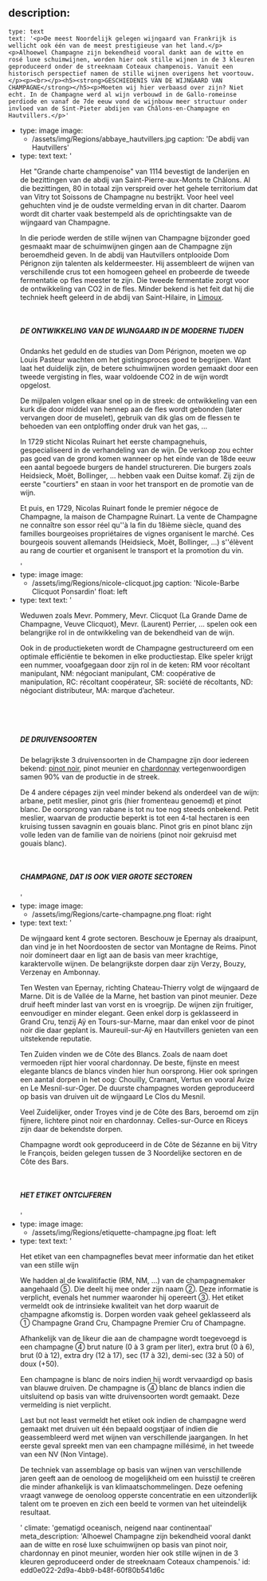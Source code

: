 description:
  -
    type: text
    text: '<p>De meest Noordelijk gelegen wijngaard van Frankrijk is wellicht ook één van de meest prestigieuse van het land.</p><p>Alhoewel Champagne zijn bekendheid vooral dankt aan de witte en rosé luxe schuimwijnen, worden hier ook stille wijnen in de 3 kleuren geproduceerd onder de streeknaam Coteaux champenois. Vanuit een historisch perspectief namen de stille wijnen overigens het voortouw.</p><p><br></p><h5><strong>GESCHIEDENIS VAN DE WIJNGAARD VAN CHAMPAGNE</strong></h5><p>Moeten wij hier verbaasd over zijn? Niet echt. In de Champagne werd al wijn verbouwd in de Gallo-romeinse perdiode en vanaf de 7de eeuw vond de wijnbouw meer structuur onder invloed van de Sint-Pieter abdijen van Châlons-en-Champagne en Hautvillers.</p>'
  -
    type: image
    image:
      - /assets/img/Regions/abbaye_hautvillers.jpg
    caption: 'De abdij van Hautvillers'
  -
    type: text
    text: '<p>Het "Grande charte champenoise" van 1114 bevestigt de landerijen en de bezittingen van de abdij van Saint-Pierre-aux-Monts te Châlons. Al die bezittingen, 80 in totaal zijn verspreid over het gehele territorium dat van Vitry tot Soissons de Champagne nu bestrijkt. Voor heel veel gehuchten vind je de oudste vermelding ervan in dit charter. Daarom wordt dit charter vaak bestempeld als de oprichtingsakte van de wijngaard van Champagne.</p><p>In die periode werden de stille wijnen van Champagne bijzonder goed gesmaakt maar de schuimwijnen gingen aan de Champagne zijn beroemdheid geven. In de abdij van Hautvillers ontplooide Dom Pérignon zijn talenten als keldermeester. Hij assembleert de wijnen van verschillende crus tot een homogeen geheel en probeerde de tweede fermentatie op fles meester te zijn. Die tweede fermentatie zorgt voor de ontwikkeling van CO2 in de fles. Minder bekend is het feit dat hij die techniek heeft geleerd in de abdij van Saint-Hilaire, in <a href="/nl/region/limoux">Limoux</a>.</p><p><br></p><h5><strong>DE ONTWIKKELING VAN DE WIJNGAARD IN DE MODERNE TIJDEN</strong></h5><p>Ondanks het geduld en de studies van Dom Pérignon, moeten we op Louis Pasteur wachten om het gistingsproces goed te begrijpen. Want laat het duidelijk zijn, de betere schuimwijnen worden gemaakt door een tweede vergisting in fles, waar voldoende CO2 in de wijn wordt opgelost.</p><p>De mijlpalen volgen elkaar snel op in de streek: de ontwikkeling van een kurk die door middel van hennep aan de fles wordt gebonden (later vervangen door de muselet), gebruik van dik glas om de flessen te behoeden van een ontploffing onder druk van het gas, ...</p><p>In 1729 sticht Nicolas Ruinart het eerste champagnehuis, gespecialiseerd in de verhandeling van de wijn. De verkoop zou echter pas goed van de grond komen wanneer op het einde van de 18de eeuw een aantal begoede burgers de handel structureren. Die burgers zoals Heidsieck, Moët, Bollinger, ... hebben vaak een Duitse komaf. Zij zijn de eerste "courtiers" en staan in voor het transport en de promotie van de wijn.&nbsp;</p><p>Et puis, en 1729, Nicolas Ruinart fonde le premier négoce de Champagne, la maison de Champagne Ruinart. La vente de Champagne ne connaître son essor réel qu''à la fin du 18ième siècle, quand des familles bourgeoises propriétaires de vignes organisent le marché. Ces bourgeois souvent allemands (Heidsieck, Moët, Bollinger, ...) s''élèvent au rang de courtier et organisent le transport et la promotion du vin.</p>'
  -
    type: image
    image:
      - /assets/img/Regions/nicole-clicquot.jpg
    caption: 'Nicole-Barbe Clicquot Ponsardin'
    float: left
  -
    type: text
    text: '<p>Weduwen zoals Mevr. Pommery, Mevr. Clicquot (La Grande Dame de Champagne, Veuve Clicquot), Mevr. (Laurent) Perrier, ... spelen ook een belangrijke rol in de ontwikkeling van de bekendheid van de wijn.</p><p>Ook in de productieketen wordt de Champagne gestructureerd om een optimale efficiëntie te bekomen in elke productiestap. Elke speler krijgt een nummer, vooafgegaan door zijn rol in de keten: RM voor récoltant manipulant, NM: négociant manipulant, CM: coopérative de manipulation, RC: récoltant coopérateur, SR: société de récoltants, ND: négociant distributeur, MA: marque d’acheteur.</p><p><br></p><p><br></p><h5>DE DRUIVENSOORTEN</h5><p>De belagrijkste 3 druivensoorten in de Champagne zijn door iedereen bekend:&nbsp;<a href="/nl/grape/pinot-noir">pinot noir</a>, pinot meunier en&nbsp;<a href="/nl/grape/chardonnay">chardonnay</a>&nbsp;vertegenwoordigen samen 90% van de productie in de streek.</p><p>De 4 andere cépages zijn veel minder bekend als onderdeel van de wijn: arbane, petit meslier, pinot gris (hier fromenteau genoemd) et pinot blanc. De oorsprong van rabane is tot nu toe nog steeds onbekend. Petit meslier, waarvan de productie beperkt is tot een 4-tal hectaren is een kruising tussen savagnin en gouais blanc. Pinot gris en pinot blanc zijn volle leden van de familie van de noiriens (pinot noir gekruisd met gouais blanc).</p><p><br></p><h5>CHAMPAGNE, DAT IS OOK VIER GROTE SECTOREN</h5>'
  -
    type: image
    image:
      - /assets/img/Regions/carte-champagne.png
    float: right
  -
    type: text
    text: '<p>De wijngaard kent 4 grote sectoren. Beschouw je Epernay als draaipunt, dan vind je in het Noordoosten de sector van Montagne de Reims. Pinot noir domineert daar en ligt aan de basis van meer krachtige, karaktervolle wijnen. De belangrijkste dorpen daar zijn Verzy, Bouzy, Verzenay en Ambonnay.</p><p>Ten Westen van Epernay, richting Chateau-Thierry volgt de wijngaard de Marne. Dit is de Vallée de la Marne, het bastion van pinot meunier. Deze druif heeft minder last van vorst en is vroegrijp. De wijnen zijn fruitiger, eenvoudiger en minder elegant. Geen enkel dorp is geklasseerd in Grand Cru, tenzij Aÿ en Tours-sur-Marne, maar dan enkel voor de pinot noir die daar geplant is. Maureuil-sur-Aÿ en Hautvillers genieten van een uitstekende reputatie.</p><p>Ten Zuiden vinden we de Côte des Blancs. Zoals de naam doet vermoeden rijpt hier vooral chardonnay. De beste, fijnste en meest elegante blancs de blancs vinden hier hun oorsprong. Hier ook springen een aantal dorpen in het oog: Chouilly, Cramant, Vertus en vooral Avize en Le Mesnil-sur-Oger. De duurste champagnes worden geproduceerd op basis van druiven uit de wijngaard Le Clos du Mesnil.</p><p>Veel Zuidelijker, onder Troyes vind je de Côte des Bars, beroemd om zijn fijnere, lichtere pinot noir en chardonnay. Celles-sur-Ource en Riceys zijn daar de bekendste dorpen.</p><p>Champagne wordt ook geproduceerd in de Côte de Sézanne en bij Vitry le François, beiden gelegen tussen de 3 Noordelijke sectoren en de Côte des Bars.</p><p><br></p><h5>HET ETIKET ONTCIJFEREN</h5>'
  -
    type: image
    image:
      - /assets/img/Regions/etiquette-champagne.jpg
    float: left
  -
    type: text
    text: '<p>Het etiket van een champagnefles bevat meer informatie dan het etiket van een stille wijn</p><p>We hadden al de kwalitifactie (RM, NM, ...) van de champagnemaker aangehaald ⑤. Die deelt hij mee onder zijn naam ②. Deze informatie is verplicht, evenals het nummer waaronder hij opereert ③. Het etiket vermeldt ook de intrinsieke kwaliteit van het dorp waaruit de champagne afkomstig is. Dorpen worden vaak geheel geklasseerd als ① Champagne Grand Cru, Champagne Premier Cru of Champagne.</p><p>Afhankelijk van de likeur die aan de champagne wordt toegevoegd is een champagne ④ brut nature (0 à 3 gram per liter), extra brut (0 à 6), brut (0 à 12), extra dry (12 à 17), sec (17 à 32), demi-sec (32 à 50) of doux (+50).</p><p>Een champagne is blanc de noirs indien hij wordt vervaardigd op basis van blauwe druiven. De champagne is ④ blanc de blancs indien die uitsluitend op basis van witte druivensoorten wordt gemaakt. Deze vermelding is niet verplicht.</p><p>Last but not least vermeldt het etiket ook indien de champagne werd gemaakt met druiven uit één bepaald oogstjaar of indien die geassembleerd werd met wijnen van verschillende jaargangen. In het eerste geval spreekt men van een champagne millésimé, in het tweede van een NV (Non Vintage).&nbsp;</p><p>De techniek van assemblage op basis van wijnen van verschillende jaren geeft aan de oenoloog de mogelijkheid om een huisstijl te creëren die minder afhankelijk is van klimaatschommelingen. Deze oefening vraagt vanwege de oenoloog opperste concentratie en een uitzonderlijk talent om te proeven en zich een beeld te vormen van het uiteindelijk resultaat.</p>'
climate: 'gematigd oceanisch, neigend naar continentaal'
meta_description: 'Alhoewel Champagne zijn bekendheid vooral dankt aan de witte en rosé luxe schuimwijnen op basis van pinot noir, chardonnay en pinot meunier, worden hier ook stille wijnen in de 3 kleuren geproduceerd onder de streeknaam Coteaux champenois.'
id: edd0e022-2d9a-4bb9-b48f-60f80b541d6c
